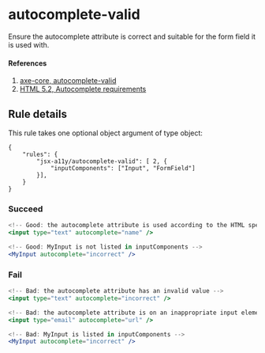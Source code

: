 # autocomplete-valid

Ensure the autocomplete attribute is correct and suitable for the form field it is used with.

#### References
1. [axe-core, autocomplete-valid](https://dequeuniversity.com/rules/axe/3.2/autocomplete-valid)
2. [HTML 5.2, Autocomplete requirements](https://www.w3.org/TR/html52/sec-forms.html#autofilling-form-controls-the-autocomplete-attribute)

## Rule details

This rule takes one optional object argument of type object:

```
{
    "rules": {
        "jsx-a11y/autocomplete-valid": [ 2, {
            "inputComponents": ["Input", "FormField"]
        }],
    }
}
```

### Succeed
```jsx
<!-- Good: the autocomplete attribute is used according to the HTML specification -->
<input type="text" autocomplete="name" />

<!-- Good: MyInput is not listed in inputComponents -->
<MyInput autocomplete="incorrect" /> 
```

### Fail
```jsx
<!-- Bad: the autocomplete attribute has an invalid value -->
<input type="text" autocomplete="incorrect" />

<!-- Bad: the autocomplete attribute is on an inappropriate input element -->
<input type="email" autocomplete="url" />

<!-- Bad: MyInput is listed in inputComponents -->
<MyInput autocomplete="incorrect" /> 
```
